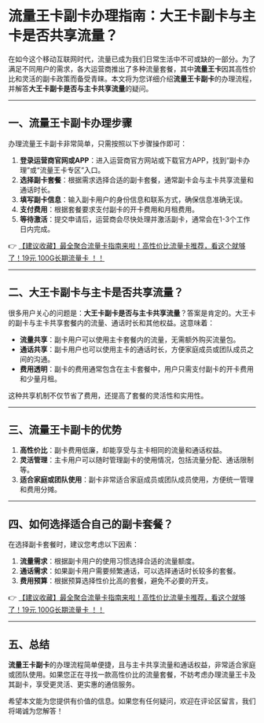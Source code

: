 # 流量王卡副卡办理指南：大王卡副卡与主卡是否共享流量？

在如今这个移动互联网时代，流量已成为我们日常生活中不可或缺的一部分。为了满足不同用户的需求，各大运营商推出了多种流量套餐，其中**流量王卡**因其高性价比和灵活的副卡政策而备受青睐。本文将为您详细介绍**流量王卡副卡**的办理流程，并解答**大王卡副卡是否与主卡共享流量**的疑问。

---

## 一、流量王卡副卡办理步骤

办理流量王卡副卡非常简单，只需按照以下步骤操作即可：

1. **登录运营商官网或APP**：进入运营商官方网站或下载官方APP，找到“副卡办理”或“流量王卡专区”入口。
2. **选择副卡套餐**：根据需求选择合适的副卡套餐，通常副卡会与主卡共享流量和通话时长。
3. **填写副卡信息**：输入副卡用户的身份信息和联系方式，确保信息准确无误。
4. **支付费用**：根据套餐要求支付副卡的开卡费用和月租费用。
5. **等待激活**：提交申请后，运营商会尽快处理并激活副卡，通常会在1-3个工作日内完成。

👉 [【建议收藏】最全聚合流量卡指南来啦！高性价比流量卡推荐，看这个就够了！19元 100G长期流量卡 ！！](https://bit.ly/Liuliangka)

---

## 二、大王卡副卡与主卡是否共享流量？

很多用户关心的问题是：**大王卡副卡是否与主卡共享流量**？答案是肯定的。大王卡的副卡与主卡共享套餐内的流量、通话时长和其他权益。这意味着：

- **流量共享**：副卡用户可以使用主卡套餐内的流量，无需额外购买流量包。
- **通话共享**：副卡用户也可以使用主卡的通话时长，方便家庭成员或团队成员之间的沟通。
- **费用透明**：副卡的费用通常包含在主卡套餐中，用户只需支付副卡的开卡费用和少量月租。

这种共享机制不仅节省了费用，还提高了套餐的灵活性和实用性。

---

## 三、流量王卡副卡的优势

1. **高性价比**：副卡费用低廉，却能享受与主卡相同的流量和通话权益。
2. **灵活管理**：主卡用户可以随时管理副卡的使用情况，包括流量分配、通话限制等。
3. **适合家庭或团队使用**：副卡非常适合家庭成员或团队成员使用，方便统一管理和费用分摊。

---

## 四、如何选择适合自己的副卡套餐？

在选择副卡套餐时，建议您考虑以下因素：

1. **流量需求**：根据副卡用户的使用习惯选择合适的流量额度。
2. **通话需求**：如果副卡用户需要频繁通话，可以选择通话时长较多的套餐。
3. **费用预算**：根据预算选择性价比高的套餐，避免不必要的开支。

👉 [【建议收藏】最全聚合流量卡指南来啦！高性价比流量卡推荐，看这个就够了！19元 100G长期流量卡 ！！](https://bit.ly/Liuliangka)

---

## 五、总结

**流量王卡副卡**的办理流程简单便捷，且与主卡共享流量和通话权益，非常适合家庭或团队使用。如果您正在寻找一款高性价比的流量套餐，不妨考虑办理流量王卡及其副卡，享受更灵活、更实惠的通信服务。

希望本文能为您提供有价值的信息。如果您有任何疑问，欢迎在评论区留言，我们将竭诚为您解答！